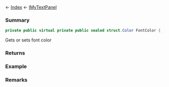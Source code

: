 ← [Index](Api-Index) ← [IMyTextPanel](Sandbox.ModAPI.Ingame.IMyTextPanel)

### Summary

```csharp
private public virtual private public sealed struct.Color FontColor { ; ; }
```

Gets or sets font color

### Returns

### Example

### Remarks

